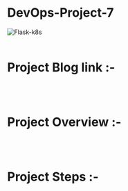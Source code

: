 # DevOps-Project-7
![Flask-k8s](https://github.com/rutikdevops/DevOps-Project-7/assets/109506158/1d791aee-ed38-4f09-8434-be0e0ae52cd3)
<br></br>

# Project Blog link :-
<br></br>

# Project Overview :-
<br></br>

# Project Steps :-
